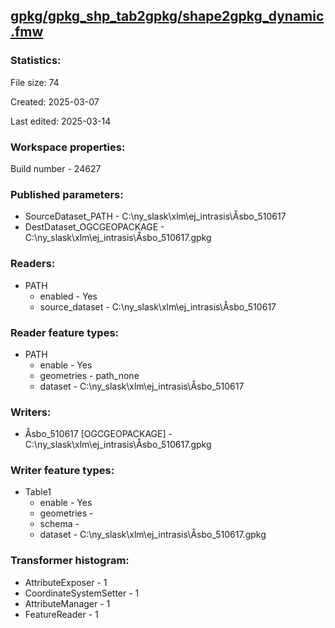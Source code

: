 ﻿## [gpkg/gpkg_shp_tab2gpkg/shape2gpkg_dynamic.fmw](https://github.com/kicki58/kix_working_dir/blob/master/gpkg/gpkg_shp_tab2gpkg/shape2gpkg_dynamic.fmw)

### Statistics:
File size: 74

Created: 2025-03-07

Last edited: 2025-03-14


### Workspace properties:
Build number    - 24627

### Published parameters:
*  SourceDataset_PATH    -   C:\ny_slask\xlm\ej_intrasis\Åsbo_510617
*  DestDataset_OGCGEOPACKAGE    -   C:\ny_slask\xlm\ej_intrasis\Åsbo_510617.gpkg

### Readers:
*  PATH
    * enabled    -  Yes
    * source_dataset    -   C:\ny_slask\xlm\ej_intrasis\Åsbo_510617

### Reader feature types:
*  PATH
    * enable - Yes
    * geometries - path_none
    * dataset - C:\ny_slask\xlm\ej_intrasis\Åsbo_510617


### Writers:
*  Åsbo_510617 [OGCGEOPACKAGE]    -   C:\ny_slask\xlm\ej_intrasis\Åsbo_510617.gpkg

### Writer feature types:
*  Table1
    * enable - Yes
    * geometries - 
    * schema - 
    * dataset - C:\ny_slask\xlm\ej_intrasis\Åsbo_510617.gpkg

### Transformer histogram:
*  AttributeExposer    -   1
*  CoordinateSystemSetter    -   1
*  AttributeManager    -   1
*  FeatureReader    -   1


